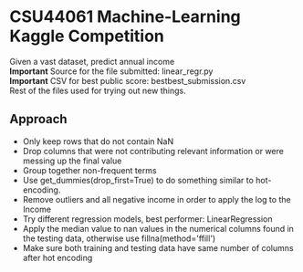 # CSU44061 Machine-Learning Kaggle Competition
Given a vast dataset, predict annual income <br/>
**Important** Source for the file submitted: linear_regr.py <br/>
**Important** CSV for best public score: bestbest_submission.csv </br>
Rest of the files used for trying out new things.

## Approach
+ Only keep rows that do not contain NaN
+ Drop columns that were not contributing relevant information or were messing up the final value
+ Group together non-frequent terms
+ Use get_dummies(drop_first=True) to do something similar to hot-encoding.
+ Remove outliers and all negative income in order to apply the log to the Income
+ Try different regression models, best performer: LinearRegression
+ Apply the median value to nan values in the numerical columns found in the testing data, otherwise use fillna(method='ffill')
+ Make sure both training and testing data have same number of columns after hot encoding
